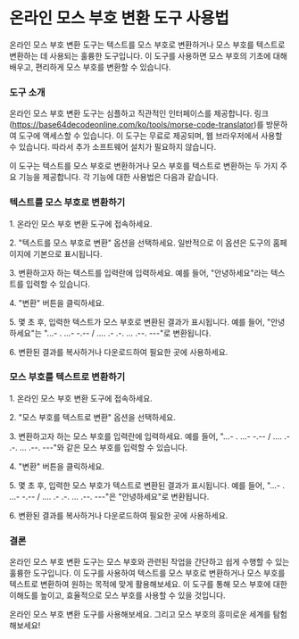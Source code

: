 온라인 모스 부호 변환 도구 사용법
===================

온라인 모스 부호 변환 도구는 텍스트를 모스 부호로 변환하거나 모스 부호를 텍스트로 변환하는 데 사용되는 훌륭한 도구입니다. 이 도구를 사용하면 모스 부호의 기초에 대해 배우고, 편리하게 모스 부호를 변환할 수 있습니다.

### 도구 소개

온라인 모스 부호 변환 도구는 심플하고 직관적인 인터페이스를 제공합니다. 링크(<https://base64decodeonline.com/ko/tools/morse-code-translator>)를 방문하여 도구에 액세스할 수 있습니다. 이 도구는 무료로 제공되며, 웹 브라우저에서 사용할 수 있습니다. 따라서 추가 소프트웨어 설치가 필요하지 않습니다.

이 도구는 텍스트를 모스 부호로 변환하거나 모스 부호를 텍스트로 변환하는 두 가지 주요 기능을 제공합니다. 각 기능에 대한 사용법은 다음과 같습니다.

### 텍스트를 모스 부호로 변환하기

1\. 온라인 모스 부호 변환 도구에 접속하세요.

2\. "텍스트를 모스 부호로 변환" 옵션을 선택하세요. 일반적으로 이 옵션은 도구의 홈페이지에 기본으로 표시됩니다.

3\. 변환하고자 하는 텍스트를 입력란에 입력하세요. 예를 들어, "안녕하세요"라는 텍스트를 입력할 수 있습니다.

4\. "변환" 버튼을 클릭하세요.

5\. 몇 초 후, 입력한 텍스트가 모스 부호로 변환된 결과가 표시됩니다. 예를 들어, "안녕하세요"는 "...- . ...- -.-- / .... .- .-. ... .--. ---"로 변환됩니다.

6\. 변환된 결과를 복사하거나 다운로드하여 필요한 곳에 사용하세요.

### 모스 부호를 텍스트로 변환하기

1\. 온라인 모스 부호 변환 도구에 접속하세요.

2\. "모스 부호를 텍스트로 변환" 옵션을 선택하세요.

3\. 변환하고자 하는 모스 부호를 입력란에 입력하세요. 예를 들어, "...- . ...- -.-- / .... .- .-. ... .--. ---"와 같은 모스 부호를 입력할 수 있습니다.

4\. "변환" 버튼을 클릭하세요.

5\. 몇 초 후, 입력한 모스 부호가 텍스트로 변환된 결과가 표시됩니다. 예를 들어, "...- . ...- -.-- / .... .- .-. ... .--. ---"은 "안녕하세요"로 변환됩니다.

6\. 변환된 결과를 복사하거나 다운로드하여 필요한 곳에 사용하세요.

### 결론

온라인 모스 부호 변환 도구는 모스 부호와 관련된 작업을 간단하고 쉽게 수행할 수 있는 훌륭한 도구입니다. 이 도구를 사용하여 텍스트를 모스 부호로 변환하거나 모스 부호를 텍스트로 변환하여 원하는 목적에 맞게 활용해보세요. 이 도구를 통해 모스 부호에 대한 이해도를 높이고, 효율적으로 모스 부호를 사용할 수 있을 것입니다.

온라인 모스 부호 변환 도구를 사용해보세요. 그리고 모스 부호의 흥미로운 세계를 탐험해보세요!